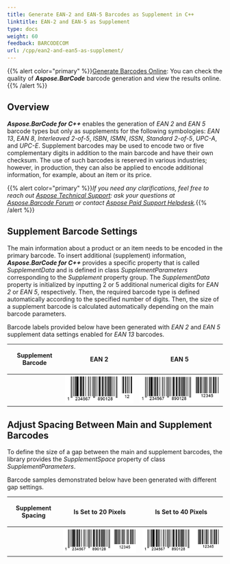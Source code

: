 ```yaml
---
title: Generate EAN-2 and EAN-5 Barcodes as Supplement in C++
linktitle: EAN-2 and EAN-5 as Supplement
type: docs
weight: 60
feedback: BARCODECOM
url: /cpp/ean2-and-ean5-as-supplement/
---
```

{{% alert color="primary" %}}[Generate Barcodes Online](https://products.aspose.app/barcode/generate): You can check the quality of ***Aspose.BarCode*** barcode generation and view the results online.{{% /alert %}}

## **Overview**
***Aspose.BarCode for C++*** enables the generation of *EAN 2* and *EAN 5* barcode types but only as supplements for the following symbologies: *EAN 13*, *EAN 8*, *Interleaved 2-of-5*, *ISBN*, *ISMN*, *ISSN*, *Standard 2-of-5*, *UPC-A*, and *UPC-E*. Supplement barcodes may be used to encode two or five complementary digits in addition to the main barcode and have their own checksum. The use of such barcodes is reserved in various industries; however, in production, they can also be applied to encode additional information, for example, about an item or its price. 
  
{{% alert color="primary" %}}*If you need any clarifications, feel free to reach out [Aspose Technical Support](/barcode/cpp/technical-support/): ask your questions at [Aspose.Barcode Forum](https://forum.aspose.com/c/barcode/13) or contact [Aspose Paid Support Helpdesk](https://helpdesk.aspose.com/).*{{% /alert %}}
  
## **Supplement Barcode Settings**
The main information about a product or an item needs to be encoded in the primary barcode. To insert additional (supplement) information, ***Aspose.BarCode for C++*** provides a specific property that is called *SupplementData* and is defined in class *SupplementParameters* corresponding to the *Supplement* property group. The *SupplementData* property is initialized by inputting 2 or 5 additional numerical digits for *EAN 2* or *EAN 5*, respectively. Then, the required barcode type is defined automatically according to the specified number of digits. Then, the size of a supplement barcode is calculated automatically depending on the main barcode parameters.  
  
Barcode labels provided below have been generated with *EAN 2* and *EAN 5* supplement data settings enabled for *EAN 13* barcodes.

|<p align="center">**Supplement Barcode**</p>|<p align="center">**EAN 2**</p>|<p align="center">**EAN 5**</p>|
| :-: | :-: | :-: |
| |<img src="supplementean2.png">|<img src="supplementean5.png">|
  

## **Adjust Spacing Between Main and Supplement Barcodes**
To define the size of a gap between the main and supplement barcodes, the library provides the *SupplementSpace* property of class *SupplementParameters*.  
  
Barcode samples demonstrated below have been generated with different gap settings.  
  
|<p align="center">**Supplement Spacing**</p>|<p align="center">**Is Set to 20 Pixels**</p>|<p align="center">**Is Set to 40 Pixels**</p>|
| :-: | :-: | :-: |
| |<img src="supplementspace20pixels.png">|<img src="supplementspace40pixels.png">|
  
